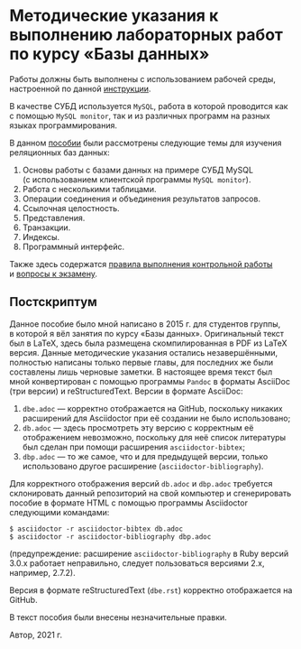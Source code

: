 # Методические указания к выполнению лабораторных работ по курсу «Базы данных»

Работы должны быть выполнены с использованием рабочей среды,
настроенной по данной [инструкции][setupenv].

[setupenv]: https://github.com/AVKorotkov/setupenv

В качестве СУБД используется `MySQL`, работа в которой проводится как
с помощью `MySQL monitor`, так и из различных программ на разных языках
программирования.

В данном [пособии](dbe.adoc) были рассмотрены следующие темы для
изучения реляционных баз данных:

1. Основы работы с базами данных на примере СУБД MySQL (с использованием
   клиентской программы `MySQL monitor`).
2. Работа с несколькими таблицами.
3. Операции соединения и объединения результатов запросов.
4. Ссылочная целостность.
5. Представления.
6. Транзакции.
7. Индексы.
8. Программный интерфейс.

Также здесь содержатся [правила выполнения контрольной работы](rules.md)
и [вопросы к экзамену](ex.md).

## Постскриптум

Данное пособие было мной написано в 2015 г. для студентов группы,
в которой я вёл занятия по курсу «Базы данных». Оригинальный текст был
в LaTeX, здесь была размещена скомпилированная в PDF из LaTeX версия.
Данные методические указания остались незавершёнными, полностью написаны
только первые главы, для последних же были составлены лишь черновые
заметки. В настоящее время текст был мной конвертирован с помощью
программы `Pandoc` в форматы AsciiDoc (три версии) и reStructuredText.
Версии в формате AsciiDoc:

1. `dbe.adoc` — корректно отображается на GitHub, поскольку никаких
   расширений для Asciidoctor при её создании не было использовано;
2. `db.adoc` — здесь просмотреть эту версию с корректным её отображением
   невозможно, поскольку для неё список литературы был сделан при помощи
   расширения `asciidoctor-bibtex`;
3. `dbp.adoc` — то же самое, что и для предыдущей версии, только
   использовано другое расширение (`asciidoctor-bibliography`).

Для корректного отображения версий `db.adoc` и `dbp.adoc` требуется
склонировать данный репозиторий на свой компьютер и сгенерировать
пособие в формате HTML с помощью программы Asciidoctor следующими
командами:

```text
$ asciidoctor -r asciidoctor-bibtex db.adoc
$ asciidoctor -r asciidoctor-bibliography dbp.adoc
```

(предупреждение: расширение `asciidoctor-bibliography` в Ruby версий
3.0.x работает неправильно, следует пользоваться версиями 2.x, например,
2.7.2).

Версия в формате reStructuredText (`dbe.rst`) корректно отображается на
GitHub.

В текст пособия были внесены незначительные правки.

Автор, 2021 г.
